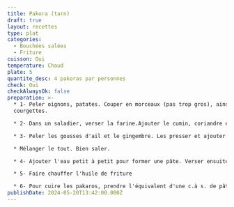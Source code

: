 ```yaml
---
title: Pakora (tarn)
draft: true
layout: recettes
type: plat
categories:
  - Bouchées salées
  - Friture
cuisson: Oui
temperature: Chaud
plate: 5
quantite_desc: 4 pakoras par personnes
check: Oui
checkAlwaysOk: false
preparation: >-
  * 1- Peler oignons, patates. Couper en morceaux (pas trop gros), ainsi que les
  courgettes.

  * 2- Dans un saladier, verser la farine.Ajouter le cumin, coriandre et coriandre fraîche ciselée.

  * 3- Peler les gousses d'ail et le gingembre. Les presser et ajouter à la farine.

  * Mélanger le tout. Bien saler.

  * 4- Ajouter l'eau petit à petit pour former une pâte. Verser ensuite les morceaux de légumes et bien mélanger pour qu'ils soient recouverts de pâte.

  * 5- Faire chauffer l'huile de friture

  * 6- Pour cuire les pakaros, prendre l'équivalent d'une c.à s. de pâte et verser dans l'huile. Retourner de temps en temps. Lorsque le pakora est bien doré, le sortir de l'huile et disposer sur du papier absorbant.
publishDate: 2024-05-20T13:42:00.000Z
---
```

